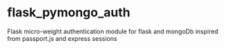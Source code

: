 # flask_pymongo_auth
Flask micro-weight authentication module for flask and mongoDb inspired from passport.js and express sessions
